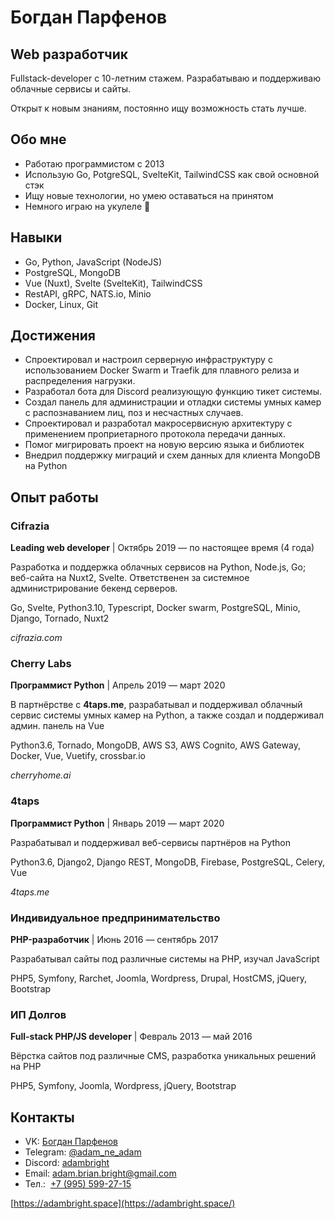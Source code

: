 # Богдан Парфенов

## Web разработчик
  
Fullstack-developer с 10-летним стажем. Разрабатываю и поддерживаю облачные сервисы и сайты.

Открыт к новым знаниям, постоянно ищу возможность стать лучше.

## Обо мне

- Работаю программистом с 2013
- Использую Go, PotgreSQL, SvelteKit, TailwindCSS как свой основной стэк
- Ищу новые технологии, но умею оставаться на принятом
- Немного играю на укулеле 🎸

## Навыки

- Go, Python, JavaScript (NodeJS)
- PostgreSQL, MongoDB
- Vue (Nuxt), Svelte (SvelteKit), TailwindCSS
- RestAPI, gRPC, NATS.io, Minio
- Docker, Linux, Git

## Достижения
  
- Спроектировал и настроил серверную инфраструктуру с использованием Docker Swarm и Traefik для плавного релиза и распределения нагрузки.
- Разработал бота для Discord реализующую функцию тикет системы.
- Создал панель для администрации и отладки системы умных камер с распознаванием лиц, поз и несчастных случаев.
- Спроектировал и разработал макросервисную архитектуру с применением проприетарного протокола передачи данных.
- Помог мигрировать проект на новую версию языка и библиотек
- Внедрил поддержку миграций и схем данных для клиента MongoDB на Python

## Опыт работы

### Cifrazia
**Leading web developer** | Октябрь 2019 — по настоящее время (4 года)

Разработка и поддержка облачных сервисов на Python, Node.js, Go; веб-сайта на Nuxt2, Svelte. Ответственен за системное администрирование бекенд серверов.

Go, Svelte, Python3.10, Typescript, Docker swarm, PostgreSQL, Minio, Django, Tornado, Nuxt2

_cifrazia.com_
### Cherry Labs
**Программист Python** | Апрель 2019 — март 2020

В партнёрстве с **4taps.me**, разрабатывал и поддерживал облачный сервис системы умных камер на Python, а также создал и поддерживал админ. панель на Vue

Python3.6, Tornado, MongoDB, AWS S3, AWS Cognito, AWS Gateway, Docker, Vue, Vuetify, crossbar.io

_cherryhome.ai_

### 4taps
**Программист Python** | Январь 2019 — март 2020

Разрабатывал и поддерживал веб-сервисы партнёров на Python

Python3.6, Django2, Django REST, MongoDB, Firebase, PostgreSQL, Celery, Vue

_4taps.me_

### Индивидуальное предпринимательство
**PHP-разработчик** | Июнь 2016 — сентябрь 2017

Разрабатывал сайты под различные системы на PHP, изучал JavaScript

PHP5, Symfony, Rarchet, Joomla, Wordpress, Drupal, HostCMS, jQuery, Bootstrap

### ИП Долгов 
**Full-stack PHP/JS developer** | Февраль 2013 — май 2016

Вёрстка сайтов под различные CMS, разработка уникальных решений на PHP

PHP5, Symfony, Joomla, Wordpress, jQuery, Bootstrap

## Контакты

- VK: [Богдан Парфенов](https://vk.com/adam_bright)
- Telegram: [@adam_ne_adam](https://t.me/adam_ne_adam)
- Discord: [adambright](https://discordapp.com/users/241129119688032257/)
- Email: [adam.brian.bright@gmail.com](mailto:adam.brian.bright@gmail.com)
- Тел.:  [+7 (995) 599-27-15](tel:+79955992715)

[https://adambright.space](https://adambright.space/)
